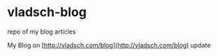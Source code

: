 # vladsch-blog
repo of my blog articles

My Blog on [http://vladsch.com/blog](http://vladsch.com/blog)
                                                  update
